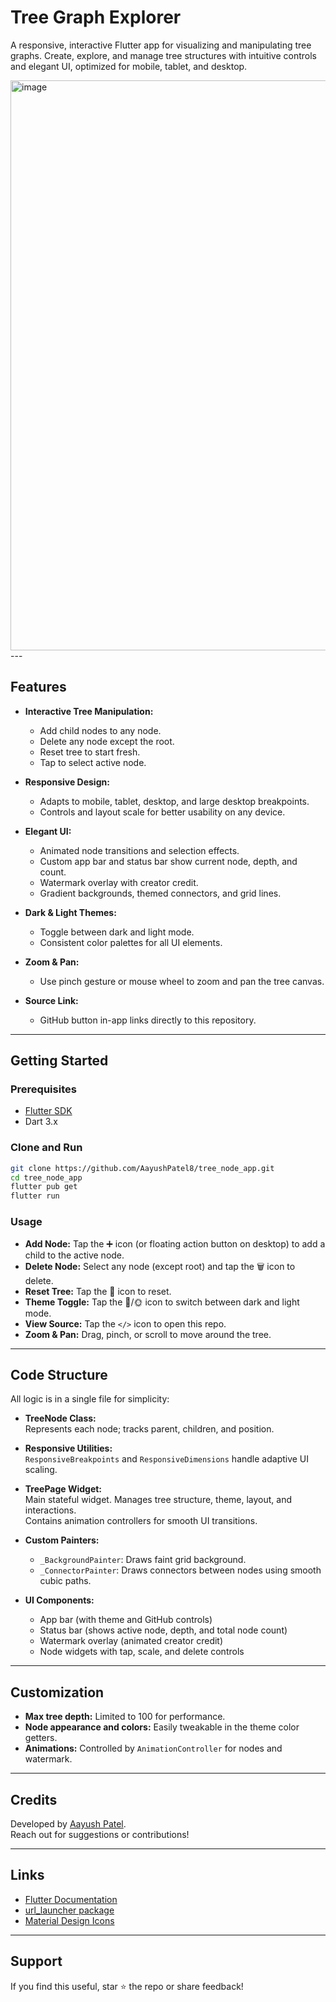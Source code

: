 # Tree Graph Explorer

A responsive, interactive Flutter app for visualizing and manipulating tree graphs. Create, explore, and manage tree structures with intuitive controls and elegant UI, optimized for mobile, tablet, and desktop.

<img width="1918" height="912" alt="image" src="https://github.com/user-attachments/assets/ca69d079-b3fd-49e0-a6b2-73b6cf19ddd3" />
---

## Features

- **Interactive Tree Manipulation:**  
  - Add child nodes to any node.
  - Delete any node except the root.
  - Reset tree to start fresh.
  - Tap to select active node.

- **Responsive Design:**  
  - Adapts to mobile, tablet, desktop, and large desktop breakpoints.
  - Controls and layout scale for better usability on any device.

- **Elegant UI:**  
  - Animated node transitions and selection effects.
  - Custom app bar and status bar show current node, depth, and count.
  - Watermark overlay with creator credit.
  - Gradient backgrounds, themed connectors, and grid lines.

- **Dark & Light Themes:**  
  - Toggle between dark and light mode.
  - Consistent color palettes for all UI elements.

- **Zoom & Pan:**  
  - Use pinch gesture or mouse wheel to zoom and pan the tree canvas.

- **Source Link:**  
  - GitHub button in-app links directly to this repository.

---

## Getting Started

### Prerequisites

- [Flutter SDK](https://flutter.dev/docs/get-started/install)
- Dart 3.x

### Clone and Run

```bash
git clone https://github.com/AayushPatel8/tree_node_app.git
cd tree_node_app
flutter pub get
flutter run
```

### Usage

- **Add Node:** Tap the ➕ icon (or floating action button on desktop) to add a child to the active node.
- **Delete Node:** Select any node (except root) and tap the 🗑️ icon to delete.
- **Reset Tree:** Tap the 🔄 icon to reset.
- **Theme Toggle:** Tap the 🌚/🌞 icon to switch between dark and light mode.
- **View Source:** Tap the `</>` icon to open this repo.
- **Zoom & Pan:** Drag, pinch, or scroll to move around the tree.

---

## Code Structure

All logic is in a single file for simplicity:

- **TreeNode Class:**  
  Represents each node; tracks parent, children, and position.

- **Responsive Utilities:**  
  `ResponsiveBreakpoints` and `ResponsiveDimensions` handle adaptive UI scaling.

- **TreePage Widget:**  
  Main stateful widget. Manages tree structure, theme, layout, and interactions.  
  Contains animation controllers for smooth UI transitions.

- **Custom Painters:**  
  - `_BackgroundPainter`: Draws faint grid background.
  - `_ConnectorPainter`: Draws connectors between nodes using smooth cubic paths.

- **UI Components:**  
  - App bar (with theme and GitHub controls)
  - Status bar (shows active node, depth, and total node count)
  - Watermark overlay (animated creator credit)
  - Node widgets with tap, scale, and delete controls

---

## Customization

- **Max tree depth:** Limited to 100 for performance.
- **Node appearance and colors:** Easily tweakable in the theme color getters.
- **Animations:** Controlled by `AnimationController` for nodes and watermark.

---

## Credits

Developed by [Aayush Patel](https://github.com/AayushPatel8).  
Reach out for suggestions or contributions!

---

## Links

- [Flutter Documentation](https://flutter.dev/docs)
- [url_launcher package](https://pub.dev/packages/url_launcher)
- [Material Design Icons](https://fonts.google.com/icons)

---

## Support

If you find this useful, star ⭐️ the repo or share feedback!

```
